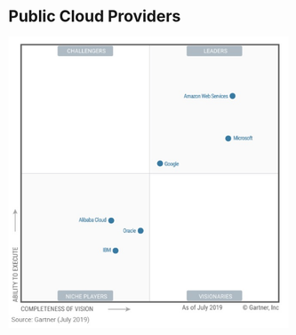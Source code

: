 # Public Cloud Providers

[![](/media/iaas-2019.jpg)](https://www.cbronline.com/news/cloud-iaas-gartner)

